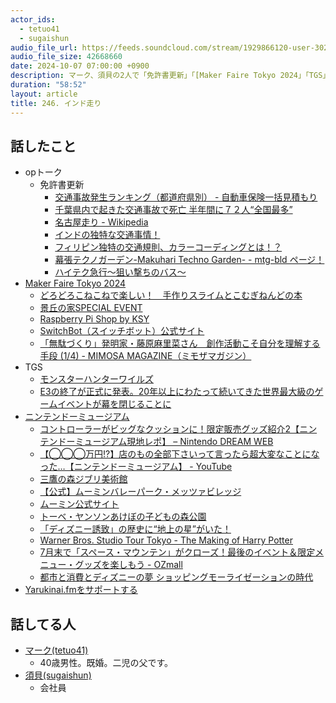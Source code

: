 ```yaml
---
actor_ids:
  - tetuo41
  - sugaishun
audio_file_url: https://feeds.soundcloud.com/stream/1929866120-user-302747142-yarukinai-246-2024-10-07.mp3
audio_file_size: 42668660
date: 2024-10-07 07:00:00 +0900
description: マーク、須貝の2人で「免許書更新」「[Maker Faire Tokyo 2024」「TGS」「ニンテンドーミュージアム」などについて話しました。
duration: "58:52"
layout: article
title: 246. インド走り
---
```


## 話したこと
- opトーク
  - 免許書更新
    - [交通事故発生ランキング（都道府県別） - 自動車保険一括見積もり](https://www.insweb.co.jp/car/kisochishiki/jidosha-jiko/jiko-ranking.html)
    - [千葉県内で起きた交通事故で死亡 半年間に７２人“全国最多” ](https://www3.nhk.or.jp/lnews/chiba/20241003/1080024359.html)
    - [名古屋走り - Wikipedia](https://ja.wikipedia.org/wiki/%E5%90%8D%E5%8F%A4%E5%B1%8B%E8%B5%B0%E3%82%8A)
    - [インドの独特な交通事情！](https://www.keyence.co.jp/global/special/other/column/india/03/)
    - [フィリピン独特の交通規則、カラーコーディングとは！？](https://ph-srrv.com/blog/philippine-mmda-colorcoding/)
    - [幕張テクノガーデン-Makuhari Techno Garden- - mtg-bld ページ！](https://www.mtg-bld.co.jp/)
    - [ハイテク急行～狙い撃ちのバス～](https://keitotetsu.lalulintas.net/bus/4995/)
- [Maker Faire Tokyo 2024](https://makezine.jp/event/mft2024/)
  - [どろどろこねこねで楽しい！　手作りスライムとこむぎねんどの本](https://www.oreilly.co.jp/books/9784873118987/)
  - [景丘の家SPECIAL EVENT](https://kageoka.com/20230201/2022/12/20/yumisasaki/)
  - [Raspberry Pi Shop by KSY](https://raspberry-pi.ksyic.com/)
  - [SwitchBot（スイッチボット）公式サイト](https://www.switchbot.jp/)
  - [「無駄づくり」発明家・藤原麻里菜さん　創作活動こそ自分を理解する手段 (1/4) - MIMOSA MAGAZINE（ミモザマガジン）](https://mimosa-mag.prudential.co.jp/_ct/17658868#content-paging-anchor-17658868)
- TGS
  - [モンスターハンターワイルズ](https://www.monsterhunter.com/wilds/ja-jp/)
  - [E3の終了が正式に発表。20年以上にわたって続いてきた世界最大級のゲームイベントが幕を閉じることに](https://www.famitsu.com/news/202312/13327615.html)
- [ニンテンドーミュージアム](https://museum.nintendo.com/index.html)
  - [コントローラーがビッグなクッションに！限定販売グッズ紹介2【ニンテンドーミュージアム現地レポ】 – Nintendo DREAM WEB](https://www.ndw.jp/nintendomuseum-240925-shop2/)
  - [【◯◯◯万円!?】店のもの全部下さいって言ったら超大変なことになった…【ニンテンドーミュージアム】 - YouTube](https://www.youtube.com/watch?v=rtT75FM8zHM)
  - [三鷹の森ジブリ美術館](https://www.ghibli-museum.jp/)
  - [【公式】ムーミンバレーパーク・メッツァビレッジ](https://metsa-hanno.com/)
  - [ムーミン公式サイト](https://www.moomin.co.jp/)
  - [トーベ・ヤンソンあけぼの子どもの森公園](https://www.city.hanno.lg.jp/akebono/index.html)
  - [「ディズニー誘致」の歴史に“地上の星”がいた！](https://www.itmedia.co.jp/business/articles/2304/18/news060.html)
  - [Warner Bros. Studio Tour Tokyo - The Making of Harry Potter](https://www.wbstudiotour.jp/)
  - [7月末で「スペース・マウンテン」がクローズ！最後のイベント＆限定メニュー・グッズを楽しもう - OZmall](https://www.ozmall.co.jp/disney/tdl/38628/)
  - [都市と消費とディズニーの夢 ショッピングモーライゼーションの時代](https://amzn.to/3XTO99J)
- [Yarukinai.fmをサポートする](https://note.com/tetuo41/circle)

## 話してる人
- [マーク(tetuo41)](https://twitter.com/tetuo41)
  - 40歳男性。既婚。二児の父です。
- [須貝(sugaishun)](https://twitter.com/sugaishun)
  - 会社員
